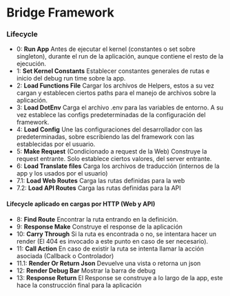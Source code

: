# Bridge Framework

### Lifecycle

-   0: **Run App** Antes de ejecutar el kernel (constantes o set sobre singleton), durante el run de la aplicación, aunque contiene el resto de la ejecución.
-   1: **Set Kernel Constants** Establecer constantes generales de rutas e inicio del debug run time sobre la app.
-   2: **Load Functions File** Cargar los archivos de Helpers, estos a su vez cargan y establecen ciertos paths para el manejo de archivos sobre la aplicación.
-   3: **Load DotEnv** Carga el archivo .env para las variables de entorno. A su vez establece las configs predeterminadas de la configuración del framework.
-   4: **Load Config** Une las configuraciones del desarrollador con las predeterminadas, sobre escribiendo las del framework con las establecidas por el usuario.
-   5: **Make Request** (Condicionado a request de la Web) Construye la request entrante. Solo establece ciertos valores, del server entrante.
-   6: **Load Translate files** Carga los archivos de traducción (internos de la app y los usados por el usuario)
-   7.1: **Load Web Routes** Carga las rutas definidas para la web
-   7.2: **Load API Routes** Carga las rutas definidas para la API

#### Lifecycle aplicado en cargas por HTTP (Web y API)

-   8: **Find Route** Encontrar la ruta entrando en la definición.
-   9: **Response Make** Construye el response de la aplicación
-   10: **Carry Through** Si la ruta es encontrada o no, se intentara hacer un render (El 404 es invocado a este punto en caso de ser necesario).
-   11: **Call Action** En caso de existir la ruta se intenta llamar la acción asociada (Callback o Controlador)
-   11.1: **Render Or Return Json** Devuelve una vista o retorna un json
-   12: **Render Debug Bar** Mostrar la barra de debug
-   13: **Response Return** El Response se construye a lo largo de la app, este hace la construcción final para la aplicación
